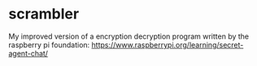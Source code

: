 # scrambler
My improved version of a encryption decryption program written by the raspberry pi foundation: https://www.raspberrypi.org/learning/secret-agent-chat/

